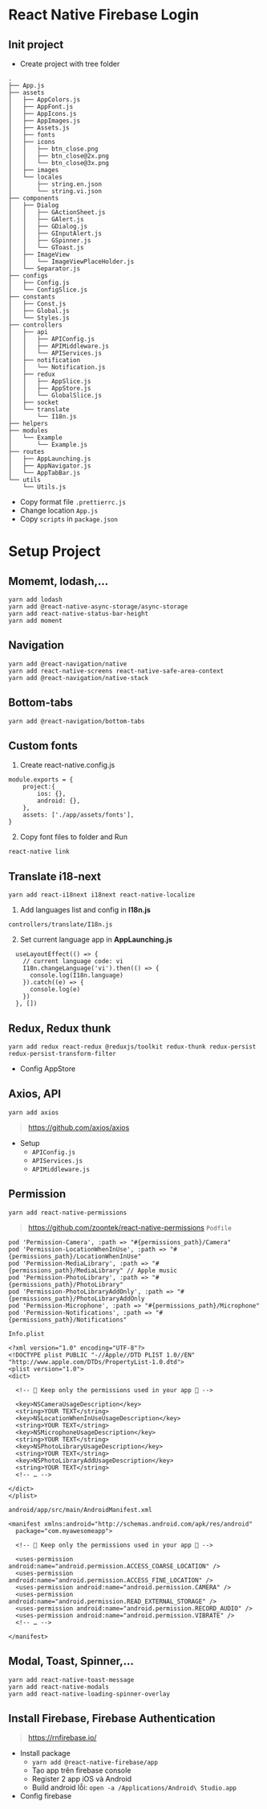 # React Native Firebase Login

## Init project
* Create project with tree folder
```
.
├── App.js
├── assets
│   ├── AppColors.js
│   ├── AppFont.js
│   ├── AppIcons.js
│   ├── AppImages.js
│   ├── Assets.js
│   ├── fonts
│   ├── icons
│   │   ├── btn_close.png
│   │   ├── btn_close@2x.png
│   │   └── btn_close@3x.png
│   ├── images
│   └── locales
│       ├── string.en.json
│       └── string.vi.json
├── components
│   ├── Dialog
│   │   ├── GActionSheet.js
│   │   ├── GAlert.js
│   │   ├── GDialog.js
│   │   ├── GInputAlert.js
│   │   ├── GSpinner.js
│   │   └── GToast.js
│   ├── ImageView
│   │   └── ImageViewPlaceHolder.js
│   └── Separator.js
├── configs
│   ├── Config.js
│   └── ConfigSlice.js
├── constants
│   ├── Const.js
│   ├── Global.js
│   └── Styles.js
├── controllers
│   ├── api
│   │   ├── APIConfig.js
│   │   ├── APIMiddleware.js
│   │   └── APIServices.js
│   ├── notification
│   │   └── Notification.js
│   ├── redux
│   │   ├── AppSlice.js
│   │   ├── AppStore.js
│   │   └── GlobalSlice.js
│   ├── socket
│   └── translate
│       └── I18n.js
├── helpers
├── modules
│   └── Example
│       └── Example.js
├── routes
│   ├── AppLaunching.js
│   ├── AppNavigator.js
│   └── AppTabBar.js
└── utils
    └── Utils.js
```
* Copy format file `.prettierrc.js`
* Change location `App.js`
* Copy `scripts` in `package.json`

# Setup Project
## Momemt, lodash,...
```
yarn add lodash
yarn add @react-native-async-storage/async-storage
yarn add react-native-status-bar-height
yarn add moment
```

## Navigation
```
yarn add @react-navigation/native
yarn add react-native-screens react-native-safe-area-context
yarn add @react-navigation/native-stack
```

## Bottom-tabs
```
yarn add @react-navigation/bottom-tabs
```

## Custom fonts
1. Create react-native.config.js
```
module.exports = {
    project:{
        ios: {},
        android: {},
    },
    assets: ['./app/assets/fonts'],
}
```
2. Copy font files to folder and Run
```
react-native link
```

## Translate i18-next
```
yarn add react-i18next i18next react-native-localize
```
1. Add languages list and config in **I18n.js**
```
controllers/translate/I18n.js
```
2. Set current language app in **AppLaunching.js**
```
  useLayoutEffect(() => {
    // current language code: vi
    I18n.changeLanguage('vi').then(() => {
      console.log(I18n.language)
    }).catch((e) => {
      console.log(e)
    })
  }, [])
```

## Redux, Redux thunk
```
yarn add redux react-redux @reduxjs/toolkit redux-thunk redux-persist redux-persist-transform-filter
```
* Config AppStore


## Axios, API
```
yarn add axios
```
> https://github.com/axios/axios
* Setup
  * `APIConfig.js`
  * `APIServices.js`
  * `APIMiddleware.js`


## Permission
```
yarn add react-native-permissions
```
> https://github.com/zoontek/react-native-permissions
`Podfile`
```
pod 'Permission-Camera', :path => "#{permissions_path}/Camera"
pod 'Permission-LocationWhenInUse', :path => "#{permissions_path}/LocationWhenInUse"
pod 'Permission-MediaLibrary', :path => "#{permissions_path}/MediaLibrary" // Apple music
pod 'Permission-PhotoLibrary', :path => "#{permissions_path}/PhotoLibrary"
pod 'Permission-PhotoLibraryAddOnly', :path => "#{permissions_path}/PhotoLibraryAddOnly
pod 'Permission-Microphone', :path => "#{permissions_path}/Microphone"
pod 'Permission-Notifications', :path => "#{permissions_path}/Notifications"
```
`Info.plist`
```
<?xml version="1.0" encoding="UTF-8"?>
<!DOCTYPE plist PUBLIC "-//Apple//DTD PLIST 1.0//EN" "http://www.apple.com/DTDs/PropertyList-1.0.dtd">
<plist version="1.0">
<dict>

  <!-- 🚨 Keep only the permissions used in your app 🚨 -->

  <key>NSCameraUsageDescription</key>
  <string>YOUR TEXT</string>
  <key>NSLocationWhenInUseUsageDescription</key>
  <string>YOUR TEXT</string>
  <key>NSMicrophoneUsageDescription</key>
  <string>YOUR TEXT</string>
  <key>NSPhotoLibraryUsageDescription</key>
  <string>YOUR TEXT</string>
  <key>NSPhotoLibraryAddUsageDescription</key>
  <string>YOUR TEXT</string>
  <!-- … -->

</dict>
</plist>
```
`android/app/src/main/AndroidManifest.xml`
```
<manifest xmlns:android="http://schemas.android.com/apk/res/android"
  package="com.myawesomeapp">

  <!-- 🚨 Keep only the permissions used in your app 🚨 -->

  <uses-permission android:name="android.permission.ACCESS_COARSE_LOCATION" />
  <uses-permission android:name="android.permission.ACCESS_FINE_LOCATION" />
  <uses-permission android:name="android.permission.CAMERA" />
  <uses-permission android:name="android.permission.READ_EXTERNAL_STORAGE" />
  <uses-permission android:name="android.permission.RECORD_AUDIO" />
  <uses-permission android:name="android.permission.VIBRATE" />
  <!-- … -->

</manifest>
```

## Modal, Toast, Spinner,...
```
yarn add react-native-toast-message
yarn add react-native-modals
yarn add react-native-loading-spinner-overlay
```

## Install Firebase, Firebase Authentication
> https://rnfirebase.io/
  * Install package
    * `yarn add @react-native-firebase/app`
    * Tạo app trên firebase console
    * Register 2 app iOS và Android
    * Build android lỗi: `open -a /Applications/Android\ Studio.app`
  * Config firebase